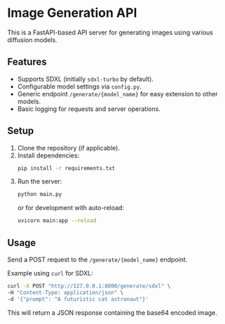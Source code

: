 # Image Generation API

This is a FastAPI-based API server for generating images using various diffusion models.

## Features

- Supports SDXL (initially `sdxl-turbo` by default).
- Configurable model settings via `config.py`.
- Generic endpoint `/generate/{model_name}` for easy extension to other models.
- Basic logging for requests and server operations.

## Setup

1.  Clone the repository (if applicable).
2.  Install dependencies:
    ```bash
    pip install -r requirements.txt
    ```
3.  Run the server:
    ```bash
    python main.py
    ```
    or for development with auto-reload:
    ```bash
    uvicorn main:app --reload
    ```

## Usage

Send a POST request to the `/generate/{model_name}` endpoint.

Example using `curl` for SDXL:

```bash
curl -X POST "http://127.0.0.1:8000/generate/sdxl" \
-H "Content-Type: application/json" \
-d '{"prompt": "A futuristic cat astronaut"}'
```

This will return a JSON response containing the base64 encoded image.
